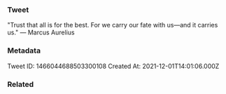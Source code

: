 ### Tweet
"Trust that all is for the best. For we carry our fate with us—and it carries us." — Marcus Aurelius

### Metadata
Tweet ID: 1466044688503300108
Created At: 2021-12-01T14:01:06.000Z

### Related


